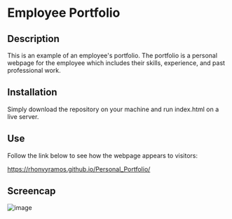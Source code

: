 # Employee Portfolio

## Description
This is an example of an employee's portfolio. The portfolio is a personal webpage for the employee which includes their skills, experience, and past professional work.

## Installation
Simply download the repository on your machine and run index.html on a live server.

## Use
Follow the link below to see how the webpage appears to visitors:

https://rhonvyramos.github.io/Personal_Portfolio/

## Screencap
![image](https://github.com/rhonvyramos/Personal_Portfolio/assets/126701940/378deeaf-3cb2-4eae-b5cc-25b3c7ba5ec8)
